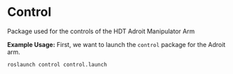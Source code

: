 # Control
Package used for the controls of the HDT Adroit Manipulator Arm

__Example Usage:__
First, we want to launch the ```control``` package for the Adroit arm.
```
roslaunch control control.launch
```